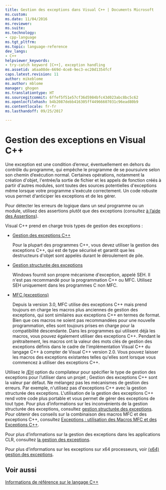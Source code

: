 ```yaml
---
title: Gestion des exceptions dans Visual C++ | Documents Microsoft
ms.custom: 
ms.date: 11/04/2016
ms.reviewer: 
ms.suite: 
ms.technology:
- cpp-language
ms.tgt_pltfrm: 
ms.topic: language-reference
dev_langs:
- C++
helpviewer_keywords:
- try-catch keyword [C++], exception handling
ms.assetid: a6aa08de-669d-4ce8-9ec3-ec20d1354fcf
caps.latest.revision: 11
author: mikeblome
ms.author: mblome
manager: ghogen
ms.translationtype: HT
ms.sourcegitcommit: 6ffef5f51e57cf36d5984bfc43d023abc8bc5c62
ms.openlocfilehash: b4b2087debb416305ff44966607031c96ead80b9
ms.contentlocale: fr-fr
ms.lasthandoff: 09/25/2017

---
```

# <a name="exception-handling-in-visual-c"></a>Gestion des exceptions en Visual C++
Une exception est une condition d’erreur, éventuellement en dehors du contrôle du programme, qui empêche le programme de se poursuivre selon son chemin d’exécution normal. Certaines opérations, notamment la création d'objet, l'entrée/la sortie de fichier et les appels de fonction créés à partir d'autres modules, sont toutes des sources potentielles d'exceptions même lorsque votre programme s'exécute correctement. Un code robuste vous permet d‘anticiper les exceptions et de les gérer.  
  
 Pour détecter les erreurs de logique dans un seul programme ou un module, utilisez des assertions plutôt que des exceptions (consultez [à l’aide des Assertions](/visualstudio/debugger/c-cpp-assertions)).  
  
 Visual C++ prend en charge trois types de gestion des exceptions :  
  
-   [Gestion des exceptions C++](../cpp/cpp-exception-handling.md)  
  
     Pour la plupart des programmes C++, vous devez utiliser la gestion des exceptions C++, qui est de type sécurisé et garantit que les destructeurs d'objet sont appelés durant le déroulement de pile.  
  
-   [Gestion structurée des exceptions](../cpp/structured-exception-handling-c-cpp.md)  
  
     Windows fournit son propre mécanisme d'exception, appelé SEH. Il n'est pas recommandé pour la programmation C++ ou MFC. Utilisez SEH uniquement dans les programmes C non MFC.  
  
-   [MFC (exceptions)](../mfc/exception-handling-in-mfc.md)  
  
     Depuis la version 3.0, MFC utilise des exceptions C++ mais prend toujours en charge les macros plus anciennes de gestion des exceptions, qui sont similaires aux exceptions C++ en termes de format. Bien que ces macros ne soient pas recommandées pour une nouvelle programmation, elles sont toujours prises en charge pour la compatibilité descendante. Dans les programmes qui utilisent déjà les macros, vous pouvez également utiliser des exceptions C++. Pendant le prétraitement, les macros ont la valeur des mots clés de gestion des exceptions définis dans le cadre de l'implémentation Visual C++ du langage C++ à compter de Visual C++ version 2.0. Vous pouvez laisser les macros des exceptions existantes telles qu'elles sont lorsque vous commencez à utiliser des exceptions C++.  
  
 Utilisez le [/EH](../build/reference/eh-exception-handling-model.md) option du compilateur pour spécifier le type de gestion des exceptions pour l’utiliser dans un projet ; Gestion des exceptions C++ sont la valeur par défaut. Ne mélangez pas les mécanismes de gestion des erreurs. Par exemple, n'utilisez pas d'exceptions C++ avec la gestion structurée des exceptions. L'utilisation de la gestion des exceptions C++ rend votre code plus portable et vous permet de gérer des exceptions de tout type. Pour plus d’informations sur les inconvénients de la gestion structurée des exceptions, consultez [gestion structurée des exceptions](../cpp/structured-exception-handling-c-cpp.md). Pour obtenir des conseils sur la combinaison des macros MFC et des exceptions C++, consultez [Exceptions : utilisation des Macros MFC et des Exceptions C++](../mfc/exceptions-using-mfc-macros-and-cpp-exceptions.md).  
  
 Pour plus d’informations sur la gestion des exceptions dans les applications CLR, consultez [la gestion des exceptions](../windows/exception-handling-cpp-component-extensions.md).  
  
 Pour plus d’informations sur les exceptions sur x64 processeurs, voir [(x64) gestion des exceptions](../build/exception-handling-x64.md).  
  
## <a name="see-also"></a>Voir aussi  
 [Informations de référence sur le langage C++](../cpp/cpp-language-reference.md)
